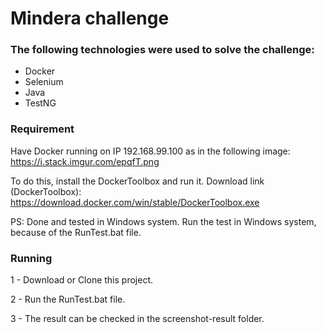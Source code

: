 # Mindera challenge

### The following technologies were used to solve the challenge:

*   Docker
*   Selenium 
*   Java
*   TestNG


### Requirement

Have Docker running on IP 192.168.99.100 as in the following image: https://i.stack.imgur.com/epqfT.png

To do this, install the DockerToolbox and run it. Download link (DockerToolbox): https://download.docker.com/win/stable/DockerToolbox.exe

PS: Done and tested in Windows system. Run the test in Windows system, because of the RunTest.bat file.


### Running 
1 - Download or Clone this project.

2 - Run the RunTest.bat file.

3 - The result can be checked in the screenshot-result folder.

